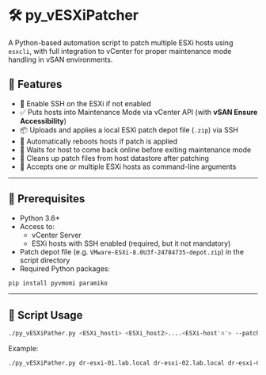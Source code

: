 # 🛠️ py_vESXiPatcher

A Python-based automation script to patch multiple ESXi hosts using `esxcli`, with full integration to vCenter for proper maintenance mode handling in vSAN environments.

## 🚀 Features

- 🔄 Enable SSH on the ESXi if not enabled
- ✅ Puts hosts into Maintenance Mode via vCenter API (with **vSAN Ensure Accessibility**)
- 📦 Uploads and applies a local ESXi patch depot file (`.zip`) via SSH
- 🔄 Automatically reboots hosts if patch is applied
- 🔁 Waits for host to come back online before exiting maintenance mode
- 🧼 Cleans up patch files from host datastore after patching
- 🧠 Accepts one or multiple ESXi hosts as command-line arguments

---

## 📌 Prerequisites

- Python 3.6+
- Access to:
  - vCenter Server
  - ESXi hosts with SSH enabled (required, but it not mandatory)
- Patch depot file (e.g. `VMware-ESXi-8.0U3f-24784735-depot.zip`) in the script directory
- Required Python packages:

```bash
pip install pyvmomi paramiko
```

---

## 📝 Script Usage

```bash
./py_vESXiPather.py <ESXi_host1> <ESXi_host2>....<ESXi-host'n'> --patch-file <Patch File> --patch-profile <Patch Profile Name>
```

Example:
```bash
./py_vESXiPather.py dr-esxi-01.lab.local dr-esxi-02.lab.local dr-esxi-03.lab.local --patch-file VMware-ESXi-8.0U3f-24784735-depot.zip --patch-profile ESXi-8.0U3f-24784735-standard
```
